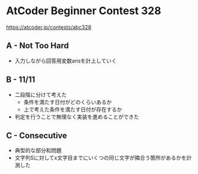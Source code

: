 # AtCoder Beginner Contest 328

<https://atcoder.jp/contests/abc328>

## A - Not Too Hard

- 入力しながら回答用変数ansを計上していく

## B - 11/11

- 二段階に分けて考えた
  - 条件を満たす日付がどのくらいあるか
  - 上で考えた条件を満たす日付が存在するか
- 判定を行うことで無理なく実装を進めることができた

## C - Consecutive

- 典型的な部分和問題
- 文字列Sに対してx文字目までにいくつの同じ文字が隣合う箇所があるかを計測した
